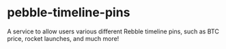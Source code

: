 # pebble-timeline-pins
A service to allow users various different Rebble timeline pins, such as BTC price, rocket launches, and much more!
